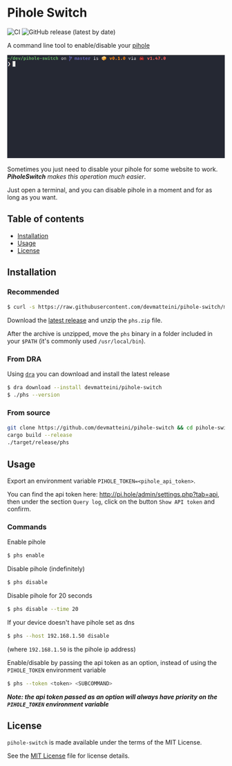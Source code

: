 # Pihole Switch

![CI](https://github.com/devmatteini/pihole-switch/workflows/CI/badge.svg)
![GitHub release (latest by date)](https://img.shields.io/github/v/release/devmatteini/pihole-switch)

A command line tool to enable/disable your [pihole](https://pi-hole.net/)

![](./assets/phs_demo.gif)

Sometimes you just need to disable your pihole for some website to work.
_**PiholeSwitch** makes this operation much easier_.

Just open a terminal, and you can disable pihole in a moment and for as long as you want.

## Table of contents

- [Installation](#installation)
- [Usage](#usage)
- [License](#license)

## Installation

### Recommended

```bash
$ curl -s https://raw.githubusercontent.com/devmatteini/pihole-switch/master/install.sh | bash
```

Download the [latest release](https://github.com/devmatteini/pihole-switch/releases/latest)
and unzip the `phs.zip` file.

After the archive is unzipped, move the `phs` binary in a folder included in your `$PATH` (it's commonly used `/usr/local/bin`).

### From DRA

Using [`dra`](https://github.com/devmatteini/dra) you can download and install the latest release

```bash
$ dra download --install devmatteini/pihole-switch
$ ./phs --version
```

### From source

```bash
git clone https://github.com/devmatteini/pihole-switch && cd pihole-switch
cargo build --release
./target/release/phs
```

## Usage

Export an environment variable `PIHOLE_TOKEN=<pihole_api_token>`.

You can find the api token here: http://pi.hole/admin/settings.php?tab=api, then under the section `Query log`, click on
the button `Show API token` and confirm.

### Commands

Enable pihole

```bash
$ phs enable
```

Disable pihole (indefinitely)

```bash
$ phs disable
```

Disable pihole for 20 seconds

```bash
$ phs disable --time 20
```

If your device doesn't have pihole set as dns

```bash
$ phs --host 192.168.1.50 disable
```

(where `192.168.1.50` is the pihole ip address)

Enable/disable by passing the api token as an option, instead of using the `PIHOLE_TOKEN` environment variable

```bash
$ phs --token <token> <SUBCOMMAND>
```

_**Note: the api token passed as an option will always have priority on the `PIHOLE_TOKEN` environment variable**_

## License

`pihole-switch` is made available under the terms of the MIT License.

See the [MIT License](LICENSE) file for license details.
